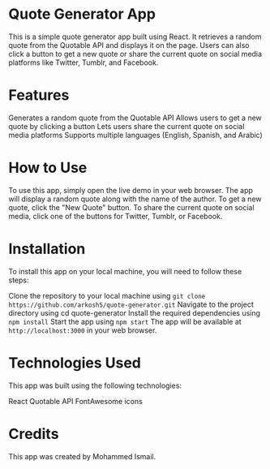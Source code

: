 # Quote Generator App
This is a simple quote generator app built using React. It retrieves a random quote from the Quotable API and displays it on the page. Users can also click a button to get a new quote or share the current quote on social media platforms like Twitter, Tumblr, and Facebook.

# Features
Generates a random quote from the Quotable API
Allows users to get a new quote by clicking a button
Lets users share the current quote on social media platforms
Supports multiple languages (English, Spanish, and Arabic)
# How to Use
To use this app, simply open the live demo in your web browser. The app will display a random quote along with the name of the author. To get a new quote, click the "New Quote" button. To share the current quote on social media, click one of the buttons for Twitter, Tumblr, or Facebook.

# Installation
To install this app on your local machine, you will need to follow these steps:

Clone the repository to your local machine using ```git clone https://github.com/arkosh5/quote-generator.git```
Navigate to the project directory using cd quote-generator
Install the required dependencies using ```npm install```
Start the app using ```npm start```
The app will be available at``` http://localhost:3000``` in your web browser.

# Technologies Used
This app was built using the following technologies:

React
Quotable API
FontAwesome icons
# Credits
This app was created by Mohammed Ismail.
